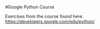 #Google Python Course

Exercises from the course found here: 
https://developers.google.com/edu/python/

